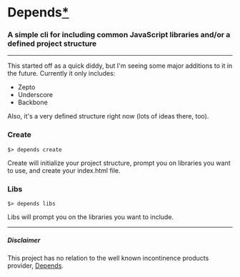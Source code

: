 # Depends[*](http://github.com/tmanderson/Depends#disclaimer)
### A simple cli for including common JavaScript libraries and/or a defined project structure

----

This started off as a quick diddy, but I'm seeing some major additions to it in the future. Currently it only includes:
- Zepto
- Underscore
- Backbone

Also, it's a very defined structure right now (lots of ideas there, too).

### Create

```
$> depends create
```

Create will initialize your project structure, prompt you on libraries you want to use, and create your index.html file.

### Libs

```
$> depends libs
```

Libs will prompt you on the libraries you want to include.

---

##### Disclaimer
This project has no relation to the well known incontinence products provider, [Depends](http://www.depend.com/). 